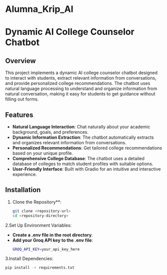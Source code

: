 # Alumna_Krip_AI

# Dynamic AI College Counselor Chatbot

## Overview

This project implements a dynamic AI college counselor chatbot designed to interact with students, extract relevant information from conversations, and provide personalized college recommendations. The chatbot uses natural language processing to understand and organize information from natural conversation, making it easy for students to get guidance without filling out forms.

## Features

- **Natural Language Interaction**: Chat naturally about your academic background, goals, and preferences.
- **Dynamic Information Extraction**: The chatbot automatically extracts and organizes relevant information from conversations.
- **Personalized Recommendations**: Get tailored college recommendations based on your unique profile.
- **Comprehensive College Database**: The chatbot uses a detailed database of colleges to match student profiles with suitable options.
- **User-Friendly Interface**: Built with Gradio for an intuitive and interactive experience.

## Installation

1. Clone the Repository**:
   ```sh
   git clone <repository-url>
   cd <repository-directory>
2.Set Up Environment Variables:

- **Create a .env file in the root directory**.
- **Add your Groq API key to the .env file**:
   ```sh
   GROQ_API_KEY=your_api_key_here
3.Install Dependencies:
   ```sh
   pip install -r requirements.txt


